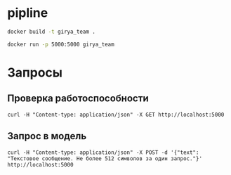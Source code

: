 # pipline

```cmd
docker build -t girya_team .
```

```cmd
docker run -p 5000:5000 girya_team
```

# Запросы

## Проверка работоспособности
```
curl -H "Content-type: application/json" -X GET http://localhost:5000
```

## Запрос в модель
```
curl -H "Content-type: application/json" -X POST -d '{"text": "Текстовое сообщение. Не более 512 символов за один запрос."}' http://localhost:5000
```

